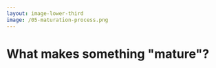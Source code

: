 ```yaml
---
layout: image-lower-third
image: /05-maturation-process.png
---
```


# What makes something "mature"?

<!--

**Speaker Notes:**
Main message: Maturity transitions can be subtle but their sources are traceable, leading to LLM capabilities

- Have seen many things
- Know relations
- Make use of tools

*Transition: For LLMs, we know exactly where this capability originated.*

...

What exactly makes something mature? Maturity comes from having seen many things, knowing the relations between them, and being able to make use of tools effectively. When does a child become capable of handling complex decisions with just context and boundaries instead of step-by-step instructions? When does an LLM reach that same point? We don't always recognize maturity when it happens, but we can trace where it comes from. For LLMs, we know exactly where this capability originated - and understanding this source is crucial for working effectively with mature AI systems.

-->
